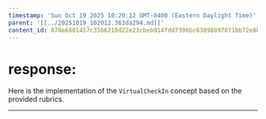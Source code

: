 ```yaml
---
timestamp: 'Sun Oct 19 2025 10:20:12 GMT-0400 (Eastern Daylight Time)'
parent: '[[../20251019_102012.363da294.md]]'
content_id: 070e6801457c35b6210d22e23cbeb914fdd7396bc63898897071bb72e8b25e0c
---
```


# response:

Here is the implementation of the `VirtualCheckIn` concept based on the provided rubrics.

***
